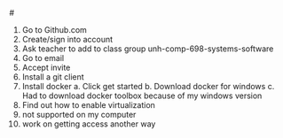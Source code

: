 #<notes>
1.	Go to Github.com
2.	Create/sign into account
3.	Ask teacher to add to class group unh-comp-698-systems-software
4.	Go to email
5.	Accept invite
6.	Install a git client
7.	Install docker 
a.	Click get started
b.	Download docker for windows
c.	Had to download docker toolbox because of my windows version
8.	Find out how to enable virtualization
9.	not supported on my computer
10. work on getting access another way
